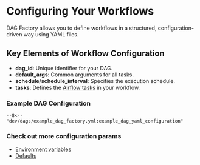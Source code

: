 # Configuring Your Workflows

DAG Factory allows you to define workflows in a structured, configuration-driven way using YAML files.

## Key Elements of Workflow Configuration

- **dag_id**: Unique identifier for your DAG.
- **default_args**: Common arguments for all tasks.
- **schedule**/**schedule_interval**: Specifies the execution schedule.
- **tasks**: Defines the [Airflow tasks](https://airflow.apache.org/docs/apache-airflow/stable/core-concepts/tasks.html) in your workflow.

### Example DAG Configuration

```title="example_dag_factory.yml"
--8<-- "dev/dags/example_dag_factory.yml:example_dag_yaml_configuration"
```

### Check out more configuration params

- [Environment variables](./environment_variables.md)
- [Defaults](./defaults.md)
